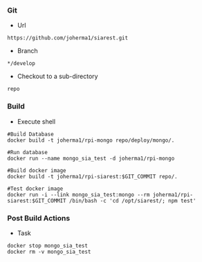 ### Git
  * Url   
  ```
  https://github.com/joherma1/siarest.git
  ```
  * Branch   
  ```
  */develop
  ```
  * Checkout to a sub-directory     
  ```
  repo
  ```
  
### Build
  * Execute shell   
  ```
  #Build Database
  docker build -t joherma1/rpi-mongo repo/deploy/mongo/.
  
  #Run database
  docker run --name mongo_sia_test -d joherma1/rpi-mongo
  
  #Build docker image
  docker build -t joherma1/rpi-siarest:$GIT_COMMIT repo/.
  
  #Test docker image
  docker run -i --link mongo_sia_test:mongo --rm joherma1/rpi-siarest:$GIT_COMMIT /bin/bash -c 'cd /opt/siarest/; npm test'
  ```
  
### Post Build Actions
  * Task   
  ```
  docker stop mongo_sia_test
  docker rm -v mongo_sia_test
  ```